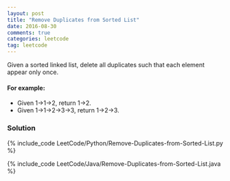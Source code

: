 ```yaml
---
layout: post
title: "Remove Duplicates from Sorted List"
date: 2016-08-30
comments: true
categories: leetcode
tag: leetcode
---
```


Given a sorted linked list, delete all duplicates such that each element appear only once.

#### For example:
* Given 1->1->2, return 1->2.
* Given 1->1->2->3->3, return 1->2->3.

<!--more-->
### Solution

{% include_code LeetCode/Python/Remove-Duplicates-from-Sorted-List.py %}

{% include_code LeetCode/Java/Remove-Duplicates-from-Sorted-List.java %}



